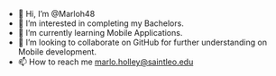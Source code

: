 - 👋 Hi, I’m @Marloh48
- 👀 I’m interested in completing my Bachelors.
- 🌱 I’m currently learning Mobile Applications.
- 💞️ I’m looking to collaborate on GitHub for further understanding on Mobile development.
- 📫 How to reach me marlo.holley@saintleo.edu

<!---
Marloh48/Marloh48 is a ✨ special ✨ repository because its `README.md` (this file) appears on your GitHub profile.
You can click the Preview link to take a look at your changes.
--->
